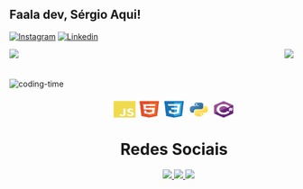 ## Faala dev, Sérgio Aqui!

[![Instagram](https://img.shields.io/badge/Instagram-E4405F?style=for-the-badge&logo=instagram&logoColor=white)](https://www.instagram.com/sergiomigueljr/)
[![Linkedin](https://img.shields.io/badge/LinkedIn-0077B5?style=for-the-badge&logo=linkedin&logoColor=white)](https://www.linkedin.com/in/s%C3%A9rgiomiguel/)
<div>
  
  <img  height="180em" src="https://github-readme-stats.vercel.app/api?username=Ser001&show_icons=true&theme=react&include_all_commits=true&count_private=true"/>
  <img align="right" height="180em" src="https://github-readme-stats.vercel.app/api/top-langs/?username=Ser001&layout=compact&langs_count=16&theme=react"/>
</div>
<br>

<div  align="center"> 
  <div style="display: inline_block"><br>
    <img align="left" height="250" alt="coding-time" src="code.gif">
    <h1 align="center"></h1>
  <img align="center" alt="Rafa-Js" height="30" width="40" src="https://raw.githubusercontent.com/devicons/devicon/master/icons/javascript/javascript-plain.svg">
  <img align="center" alt="Rafa-HTML" height="30" width="40" src="https://raw.githubusercontent.com/devicons/devicon/master/icons/html5/html5-original.svg">
  <img align="center" alt="Rafa-CSS" height="30" width="40" src="https://raw.githubusercontent.com/devicons/devicon/master/icons/css3/css3-original.svg">
  <img align="center" alt="Rafa-Python" height="30" width="40" src="https://raw.githubusercontent.com/devicons/devicon/master/icons/python/python-original.svg">
  <img align="center" alt="Rafa-Csharp" height="30" width="40" src="https://raw.githubusercontent.com/devicons/devicon/master/icons/csharp/csharp-original.svg">
   </div>
    
  
  <h1 align="center">Redes Sociais</h1>
    <a href = "mailto: sergiomigueldossantosjr@outlook.com">
      <img width="30" src="Outlook.svg">
    </a>
    <a href = "www.linkedin.com/in/sérgiomiguel">
      <img width="25" src="linkedin.svg">
    </a>
    <a href = "https://www.instagram.com/sergiomigueljr/">
      <img width="25" src="instagram.png">
    </a>
</div>
  
